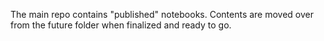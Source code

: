 The main repo contains "published" notebooks.  Contents are moved over from the future folder when finalized and ready to go.
